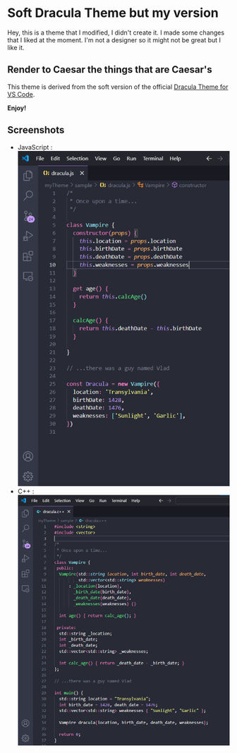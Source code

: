 # Soft Dracula Theme but my version

Hey, this is a theme that I modified, I didn't create it. I made some changes that I liked at the moment. I'm not a designer so it might not be great but I like it.

## Render to Caesar the things that are Caesar's

This theme is derived from the soft version of the official [Dracula Theme for VS Code](https://draculatheme.com/visual-studio-code).

**Enjoy!**

## Screenshots

* JavaScript :  
![screenshot](https://github.com/PetitLu117/Modified-Dracula-Soft-Theme/blob/main/images/jsScreen.png)
* C++ :  
![screenshot](https://github.com/PetitLu117/Modified-Dracula-Soft-Theme/blob/main/images/cppScreen.png)


